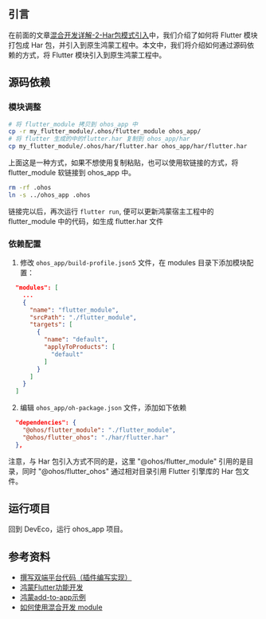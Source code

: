 ## 引言

在前面的文章[混合开发详解-2-Har包模式引入](./鸿蒙Flutter实战：22-混合开发详解-2-Har包模式引入.md)中，我们介绍了如何将 Flutter 模块打包成 Har 包，并引入到原生鸿蒙工程中。本文中，我们将介绍如何通过源码依赖的方式，将 Flutter 模块引入到原生鸿蒙工程中。

## 源码依赖

### 模块调整

```bash
# 将 flutter_module 拷贝到 ohos_app 中
cp -r my_flutter_module/.ohos/flutter_module ohos_app/
# 将 flutter 生成的中的flutter.har 复制到 ohos_app/har
cp my_flutter_module/.ohos/har/flutter.har ohos_app/har/flutter.har
```

上面这是一种方式，如果不想使用复制粘贴，也可以使用软链接的方式，将 flutter_module 软链接到 ohos_app 中。

```bash
rm -rf .ohos
ln -s ../ohos_app .ohos
```

链接完以后，再次运行 `flutter run`, 便可以更新鸿蒙宿主工程中的 flutter_module 中的代码，如生成  flutter.har 文件


### 依赖配置

1. 修改 `ohos_app/build-profile.json5` 文件，在 modules 目录下添加模块配置：

```json
  "modules": [
    ...
    {
      "name": "flutter_module",
      "srcPath": "./flutter_module",
      "targets": [
        {
          "name": "default",
          "applyToProducts": [
            "default"
          ]
        }
      ]
    }
  ]
```

2. 编辑 `ohos_app/oh-package.json` 文件，添加如下依赖

```json
  "dependencies": {
    "@ohos/flutter_module": "./flutter_module",
    "@ohos/flutter_ohos": "./har/flutter.har"
  },
```

注意，与 Har 包引入方式不同的是，这里 "@ohos/flutter_module" 引用的是目录，同时 "@ohos/flutter_ohos" 通过相对目录引用 Flutter 引擎库的 Har 包文件。


## 运行项目

回到 DevEco，运行 ohos_app 项目。

## 参考资料

- [撰写双端平台代码（插件编写实现）](https://docs.flutter.cn/platform-integration/platform-channels/)
- [鸿蒙Flutter功能开发](https://gitcode.com/openharmony-sig/flutter_samples/blob/master/ohos/docs/04_development/README.md)
- [鸿蒙add-to-app示例](https://github.com/0xZOne/ohos-flutter-add2app)
- [如何使用混合开发 module](https://gitcode.com/openharmony-sig/flutter_samples/blob/master/ohos/docs/04_development/%E5%A6%82%E4%BD%95%E4%BD%BF%E7%94%A8%E6%B7%B7%E5%90%88%E5%BC%80%E5%8F%91%20module.md)